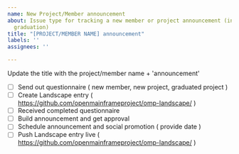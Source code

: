 ```yaml
---
name: New Project/Member announcement
about: Issue type for tracking a new member or project announcement (including project
  graduation)
title: "[PROJECT/MEMBER NAME] announcement"
labels: ''
assignees: ''

---
```


Update the title with the project/member name + 'announcement'

- [ ] Send out questionnaire ( new member, new project, graduated project )
- [ ] Create Landscape entry ( https://github.com/openmainframeproject/omp-landscape/ )
- [ ] Received completed questionnaire
- [ ] Build announcement and get approval
- [ ] Schedule announcement and social promotion ( provide date )
- [ ] Push Landscape entry live ( https://github.com/openmainframeproject/omp-landscape/ )
